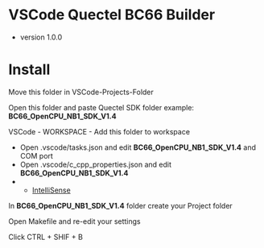 # VSCode Quectel BC66 Builder 
* version 1.0.0


# Install

Move this folder in VSCode-Projects-Folder

Open this folder and paste Quectel SDK folder
    example: **BC66_OpenCPU_NB1_SDK_V1.4**

VSCode - WORKSPACE - Add this folder to workspace

* Open .vscode/tasks.json and edit **BC66_OpenCPU_NB1_SDK_V1.4** and COM port
* Open .vscode/c_cpp_properties.json and edit **BC66_OpenCPU_NB1_SDK_V1.4**
* * [IntelliSense](https://code.visualstudio.com/docs/editor/intellisense)

In **BC66_OpenCPU_NB1_SDK_V1.4** folder create your Project folder

Open Makefile and re-edit your settings

Click CTRL + SHIF + B 



